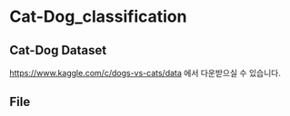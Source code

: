 # Cat-Dog_classification
## Cat-Dog Dataset
https://www.kaggle.com/c/dogs-vs-cats/data
에서 다운받으실 수 있습니다.

## File
